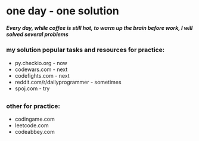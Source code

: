 # one day - one solution
 ##### Every day, while coffee is still hot, to warm up the brain before work, I will solved several problems

### my solution popular tasks and resources for practice:

* py.checkio.org  - now
* codewars.com - next
* codefights.com - next
* reddit.com/r/dailyprogrammer - sometimes
*  spoj.com - try

##
### other for practice:
* codingame.com
* leetcode.com
* codeabbey.com